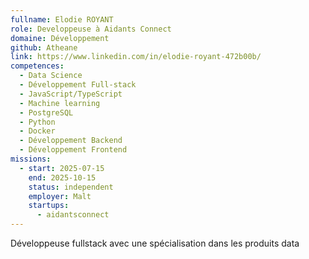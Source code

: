 ```yaml
---
fullname: Elodie ROYANT
role: Developpeuse à Aidants Connect
domaine: Développement
github: Atheane
link: https://www.linkedin.com/in/elodie-royant-472b00b/
competences:
  - Data Science
  - Développement Full-stack
  - JavaScript/TypeScript
  - Machine learning
  - PostgreSQL
  - Python
  - Docker
  - Développement Backend
  - Développement Frontend
missions:
  - start: 2025-07-15
    end: 2025-10-15
    status: independent
    employer: Malt
    startups:
      - aidantsconnect
---
```

Développeuse fullstack avec une spécialisation dans les produits data